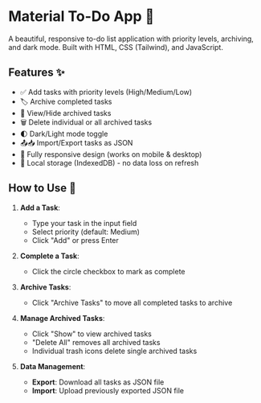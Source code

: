 # Material To-Do App 📝

A beautiful, responsive to-do list application with priority levels, archiving, and dark mode. Built with HTML, CSS (Tailwind), and JavaScript.

## Features ✨

- ✅ Add tasks with priority levels (High/Medium/Low)
- 🏷️ Archive completed tasks
- 📂 View/Hide archived tasks
- 🗑️ Delete individual or all archived tasks
- 🌓 Dark/Light mode toggle
- 📤📥 Import/Export tasks as JSON
- 📱 Fully responsive design (works on mobile & desktop)
- 💾 Local storage (IndexedDB) - no data loss on refresh

## How to Use 🚀

1. **Add a Task**:
   - Type your task in the input field
   - Select priority (default: Medium)
   - Click "Add" or press Enter

2. **Complete a Task**:
   - Click the circle checkbox to mark as complete

3. **Archive Tasks**:
   - Click "Archive Tasks" to move all completed tasks to archive

4. **Manage Archived Tasks**:
   - Click "Show" to view archived tasks
   - "Delete All" removes all archived tasks
   - Individual trash icons delete single archived tasks

5. **Data Management**:
   - **Export**: Download all tasks as JSON file
   - **Import**: Upload previously exported JSON file
